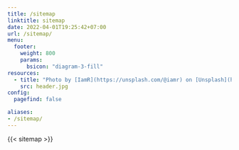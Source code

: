 ```yaml
---
title: /sitemap
linktitle: sitemap
date: 2022-04-01T19:25:42+07:00
url: /sitemap/
menu:
  footer:
    weight: 800
    params:
      bsicon: "diagram-3-fill"
resources:
  - title: "Photo by [IamR](https://unsplash.com/@iamr) on [Unsplash](https://unsplash.com/)"
    src: header.jpg
config:
  pagefind: false

aliases:
- /sitemap/
---
```


{{< sitemap >}}
